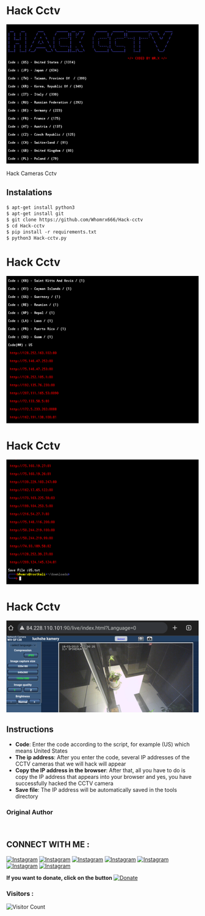 # Hack Cctv
![Hack-cctv preview](Hack-cctv.png)

Hack Cameras Cctv

## Instalations
```
$ apt-get install python3
$ apt-get install git
$ git clone https://github.com/Whomrx666/Hack-cctv
$ cd Hack-cctv
$ pip install -r requirements.txt
$ python3 Hack-cctv.py 
```
# Hack Cctv

<img src="https://github.com/Whomrx666/Hack-cctv/blob/main/01.png">

# Hack Cctv

<img src="https://github.com/Whomrx666/Hack-cctv/blob/main/02.png">

# Hack Cctv

<img src="https://github.com/Whomrx666/Hack-cctv/blob/main/03.png">

## Instructions
- **Code**: Enter the code according to the script, for example (US) which means United States
- **The ip address**: After you enter the code, several IP addresses of the CCTV cameras that we will hack will appear
- **Copy the IP address in the browser**: After that, all you have to do is copy the IP address that appears into your browser and yes, you have successfully hacked the CCTV camera
- **Save file**: The IP address will be automatically saved in the tools directory
### Original Author
<a href="https://github.com/Whomrx666"><img src="https://img.shields.io/badge/Original-Author-brightgreen.svg" alt=""/></a>

## CONNECT WITH ME :

[![Instagram](https://img.shields.io/badge/WEBSITE-VISIT-yellow?style=for-the-badge&logo=blogger)](https://whomrxhackers.blogspot.com/)
[![Instagram](https://img.shields.io/badge/TWITTER-FOLLOW-red?style=for-the-badge&logo=x)](https://twitter.com/whomrx666)
[![Instagram](https://img.shields.io/badge/YOUTUBE-SUBSCRIBE-red?style=for-the-badge&logo=youtube)](https://youtube.com/@whomrx666)
[![Instagram](https://img.shields.io/badge/FACEBOOK-LIKE-red?style=for-the-badge&logo=facebook)](https://facebook.com/https://www.facebook.com/whomrx.666)
[![Instagram](https://img.shields.io/badge/TELEGRAM-CONNECT-red?style=for-the-badge&logo=telegram)](https://t.me/@Whomr_X)
[![Instagram](https://img.shields.io/badge/WHATSAPP-CONTACT-red?style=for-the-badge&logo=whatsapp)](https://wa.me/6285933663749)
[![Instagram](https://img.shields.io/badge/TIKTOK-FOLLOW-red?style=for-the-badge&logo=tiktok)](https://www.tiktok.com/@whomr.x)

**If you want to donate, click on the button**
<a href="https://saweria.co/whomrx"><img title="Donate" src="https://img.shields.io/badge/Donate-Hack cctv-yellow?style=for-the-badge&logo=github"></a>

### Visitors :
![Visitor Count](https://profile-counter.glitch.me/Whomrx666/count.svg)
